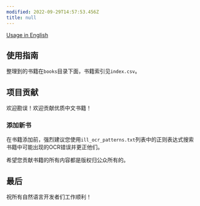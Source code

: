 ```yaml
---
modified: 2022-09-29T14:57:53.456Z
title: null
---
```


[Usage in English](./README_EN.md)

## 使用指南

整理到的书籍在`books`目录下面，书籍索引见`index.csv`。

## 项目贡献

欢迎勘误！欢迎贡献优质中文书籍！

### 添加新书

在书籍添加前，强烈建议您使用`ill_ocr_patterns.txt`列表中的正则表达式搜索书籍中可能出现的OCR错误并更正他们。

希望您贡献书籍的所有内容都是版权归公众所有的。

## 最后

祝所有自然语言开发者们工作顺利！
